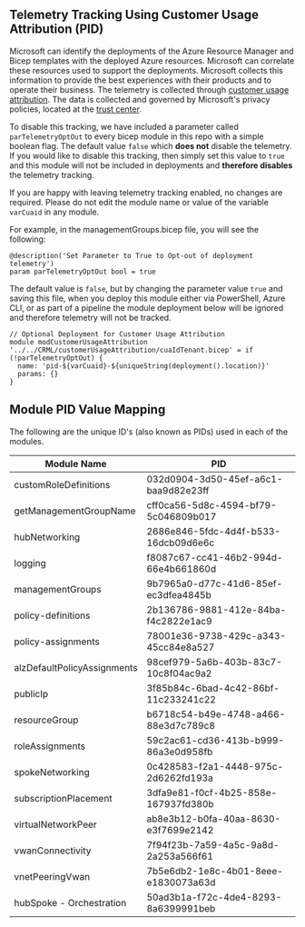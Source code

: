 <!-- markdownlint-disable -->
## Telemetry Tracking Using Customer Usage Attribution (PID)
<!-- markdownlint-restore -->

Microsoft can identify the deployments of the Azure Resource Manager and Bicep templates with the deployed Azure resources. Microsoft can correlate these resources used to support the deployments. Microsoft collects this information to provide the best experiences with their products and to operate their business. The telemetry is collected through [customer usage attribution](https://docs.microsoft.com/azure/marketplace/azure-partner-customer-usage-attribution). The data is collected and governed by Microsoft's privacy policies, located at the [trust center](https://www.microsoft.com/trustcenter).

To disable this tracking, we have included a parameter called `parTelemetryOptOut` to every bicep module in this repo with a simple boolean flag. The default value `false` which **does not** disable the telemetry. If you would like to disable this tracking, then simply set this value to `true` and this module will not be included in deployments and **therefore disables** the telemetry tracking.

If you are happy with leaving telemetry tracking enabled, no changes are required. Please do not edit the module name or value of the variable `varCuaid` in any module.

For example, in the managementGroups.bicep file, you will see the following:

```bicep
@description('Set Parameter to True to Opt-out of deployment telemetry')
param parTelemetryOptOut bool = true
```

The default value is `false`, but by changing the parameter value `true` and saving this file, when you deploy this module either via PowerShell, Azure CLI, or as part of a pipeline the module deployment below will be ignored and therefore telemetry will not be tracked.

```bicep
// Optional Deployment for Customer Usage Attribution
module modCustomerUsageAttribution '../../CRML/customerUsageAttribution/cuaIdTenant.bicep' = if (!parTelemetryOptOut) {
  name: 'pid-${varCuaid}-${uniqueString(deployment().location)}'
  params: {}
}
```
## Module PID Value Mapping
The following are the unique ID's (also known as PIDs) used in each of the modules.

| Module Name                 | PID                                  |
| --------------------------- | ------------------------------------ |
| customRoleDefinitions       | 032d0904-3d50-45ef-a6c1-baa9d82e23ff |
| getManagementGroupName      | cff0ca56-5d8c-4594-bf79-5c046809b017 |
| hubNetworking               | 2686e846-5fdc-4d4f-b533-16dcb09d6e6c |
| logging                     | f8087c67-cc41-46b2-994d-66e4b661860d |
| managementGroups            | 9b7965a0-d77c-41d6-85ef-ec3dfea4845b |
| policy-definitions          | 2b136786-9881-412e-84ba-f4c2822e1ac9 |
| policy-assignments          | 78001e36-9738-429c-a343-45cc84e8a527 |
| alzDefaultPolicyAssignments | 98cef979-5a6b-403b-83c7-10c8f04ac9a2 |
| publicIp                    | 3f85b84c-6bad-4c42-86bf-11c233241c22 |
| resourceGroup               | b6718c54-b49e-4748-a466-88e3d7c789c8 |
| roleAssignments             | 59c2ac61-cd36-413b-b999-86a3e0d958fb |
| spokeNetworking             | 0c428583-f2a1-4448-975c-2d6262fd193a |
| subscriptionPlacement       | 3dfa9e81-f0cf-4b25-858e-167937fd380b |
| virtualNetworkPeer          | ab8e3b12-b0fa-40aa-8630-e3f7699e2142 |
| vwanConnectivity            | 7f94f23b-7a59-4a5c-9a8d-2a253a566f61 |
| vnetPeeringVwan             | 7b5e6db2-1e8c-4b01-8eee-e1830073a63d |
| hubSpoke - Orchestration    | 50ad3b1a-f72c-4de4-8293-8a6399991beb |
